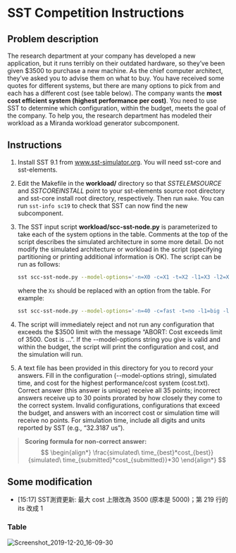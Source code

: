 # SST Competition Instructions

## Problem description

The research department at your company has developed a new application, but it runs terribly on their outdated hardware, so they’ve been given $3500 to purchase a new machine. As the chief computer architect, they’ve asked you to advise them on what to buy. You have received some quotes for different systems, but there are many options to pick from and each has a different cost (see table below). The company wants the **most cost efficient system (highest performance per cost)**. You need to use SST to determine which configuration, within the budget, meets the goal of the company. To help you, the research department has modeled their workload as a Miranda workload generator subcomponent.

## Instructions

1. Install SST 9.1 from www.sst-simulator.org. You will need sst-core and sst-elements.
2. Edit the Makefile in the **workload/** directory so that *SSTELEMSOURCE* and *SSTCOREINSTALL* point to your sst-elements source root directory and sst-core install root directory, respectively. Then run `make`. You can run `sst-info sc19` to check that SST can now find the new subcomponent.

3. The SST input script **workload/scc-sst-node.py** is parameterized to take each of the system options in the table. Comments at the top of the script describes the simulated architecture in some more detail. Do not modify the simulated architecture or workload in the script (specifying partitioning or printing additional information is OK). The script can be run as follows:

   ```bash
   sst scc-sst-node.py --model-options='-n=X0 -c=X1 -t=X2 -l1=X3 -l2=X4 -s=X5 -l3=X6 -b=X7 -w=X8 -m=X9'
   ```

   where the `Xs` should be replaced with an option from the table. For example:

   ```bash
   sst scc-sst-node.py --model-options='-n=40 -c=fast -t=no -l1=big -l2=small -s=private -l3=small -w=6 -b=slow -m=basic'
   ```

4. The script will immediately reject and not run any configuration that exceeds the $3500 limit with the message “ABORT: Cost exceeds limit of 3500. Cost is ...”. If the --model-options string you give is valid and within the budget, the script will print the configuration and cost, and the simulation will run.
5. A text file has been provided in this directory for you to record your answers. Fill in the configuration (--model-options string), simulated time, and cost for the highest performance/cost system (cost.txt). Correct answer (this answer is unique) receive all 35 points; incorrect answers receive up to 30 points prorated by how closely they come to the correct system. Invalid configurations, configurations that exceed the budget, and answers with an incorrect cost or simulation time will receive no points. For simulation time, include all digits and units reported by SST (e.g., “32.3187 us”).

> **Scoring formula for non-correct answer:**
> $$
\begin{align*}
\frac{simulated\ time_{best}*cost_{best}}{simulated\ time_{submitted}*cost_{submitted}}*30
\end{align*}
$$


## Some modification
* [15:17] SST測資更新: 最大 cost 上限改為 3500 (原本是 5000)；第 219 行的 its 改成 1

### Table

![Screenshot_2019-12-20_16-09-30](https://github.com/Yi-Cheng0101/SST/blob/main/Screenshot_2019-12-20_16-09-30.png)

